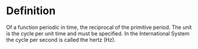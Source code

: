 # Definition

Of a function periodic in time, the reciprocal of the primitive period.
The unit is the cycle per unit time and must be specified. In the
International System the cycle per second is called the hertz (Hz).
